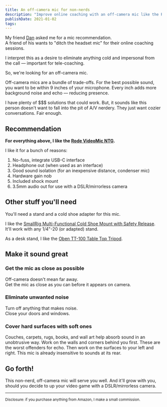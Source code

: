 ```yaml
---
title: An off-camera mic for non-nerds
description: "Improve online coaching with an off-camera mic like the Rode VideoMic NTG for cozy conversations. Optimize sound quality with positioning and environment."
publishDate: 2021-01-02
tags:
---
```


My friend [Dan](https://www.danott.co) asked me for a mic recommendation.  
A friend of his wants to "ditch the headset mic" for their online coaching sessions.

I interpret this as a desire to eliminate anything cold and impersonal from the call — important for tele-coaching.

So, we're looking for an off-camera mic.

Off-camera mics are a bundle of trade-offs. For the best possible sound, you want to be within 9 inches of your microphone. Every inch adds more background noise and echo — reducing presence.

I have plenty of $$$ solutions that could work. But, it sounds like this person doesn't want to fall into the pit of A/V nerdery. They just want cozier conversations. Fair enough.

## Recommendation

**For everything above, I like the [Rode VideoMic NTG](https://www.amazon.com/Rode-VideoMic-Camera-Shotgun-Microphone/dp/B081S9BCHF/ref=sr_1_3?dchild=1&keywords=rode+videomic+ntg&qid=1609624982&sr=8-3).**

I like it for a bunch of reasons:

1. No-fuss, integrate USB-C interface
1. Headphone out (when used as an interface)
1. Good sound isolation (for an inexpensive distance, condenser mic)
1. Hardware gain nob
1. Included shock mount
1. 3.5mm audio out for use with a DSLR/mirrorless camera

## Other stuff you'll need

You'll need a stand and a cold shoe adapter for this mic.

I like the [SmallRig Multi-Functional Cold Shoe Mount with Safety Release](https://amzn.to/3hC2GRL). It'll work with any 1/4"-20 (or adapted) stand.

As a desk stand, I like the [Oben TT-100 Table Top Tripod](https://amzn.to/2LjH9By).

## Make it sound great

### Get the mic as close as possible

Off-camera doesn't mean far away.  
Get the mic as close as you can before it appears on camera.

### Eliminate unwanted noise

Turn off anything that makes noise.  
Close your doors and windows.

### Cover hard surfaces with soft ones

Couches, carpets, rugs, books, and wall art help absorb sound in an unobtrusive way.
Work on the walls and corners behind you first. These are the worst offenders for echo. Then work on the surfaces to your left and right. This mic is already insensitive to sounds at its rear.

## Go forth!

This non-nerd, off-camera mic will serve you well.
And it'll grow with you, should you decide to up your video game with a DSLR/mirrorless camera.

---

<small>Disclosure: if you purchase anything from Amazon, I make a small commission.</small>
